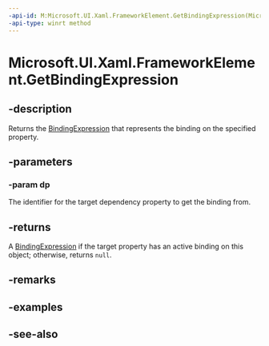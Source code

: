 ```yaml
---
-api-id: M:Microsoft.UI.Xaml.FrameworkElement.GetBindingExpression(Microsoft.UI.Xaml.DependencyProperty)
-api-type: winrt method
---
```


<!-- Method syntax
public Microsoft.UI.Xaml.Data.BindingExpression GetBindingExpression(Microsoft.UI.Xaml.DependencyProperty dp)
-->

# Microsoft.UI.Xaml.FrameworkElement.GetBindingExpression

## -description

Returns the [BindingExpression](../microsoft.ui.xaml.data/bindingexpression.md) that represents the binding on the specified property.

## -parameters

### -param dp

The identifier for the target dependency property to get the binding from.

## -returns

A [BindingExpression](../microsoft.ui.xaml.data/bindingexpression.md) if the target property has an active binding on this object; otherwise, returns `null`.

## -remarks

## -examples

## -see-also
